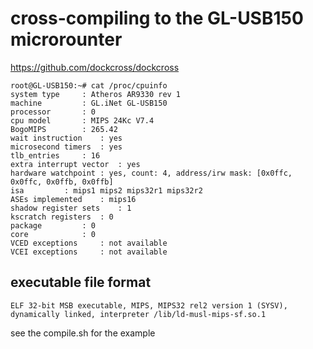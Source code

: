 # cross-compiling to the GL-USB150 microrounter 

https://github.com/dockcross/dockcross 

```
root@GL-USB150:~# cat /proc/cpuinfo 
system type		: Atheros AR9330 rev 1
machine			: GL.iNet GL-USB150
processor		: 0
cpu model		: MIPS 24Kc V7.4
BogoMIPS		: 265.42
wait instruction	: yes
microsecond timers	: yes
tlb_entries		: 16
extra interrupt vector	: yes
hardware watchpoint	: yes, count: 4, address/irw mask: [0x0ffc, 0x0ffc, 0x0ffb, 0x0ffb]
isa			: mips1 mips2 mips32r1 mips32r2
ASEs implemented	: mips16
shadow register sets	: 1
kscratch registers	: 0
package			: 0
core			: 0
VCED exceptions		: not available
VCEI exceptions		: not available
```

## executable file format

```
ELF 32-bit MSB executable, MIPS, MIPS32 rel2 version 1 (SYSV), dynamically linked, interpreter /lib/ld-musl-mips-sf.so.1
```

see the compile.sh for the example
